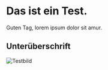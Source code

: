 # Das ist ein Test.
Guten Tag, lorem ipsum dolor sit amur.

## Unterüberschrift
![Testbild](https://github.com/lasseveenliese/mdbook/assets/129764721/e7750cf9-7664-4d3b-a63d-7a007defe214)

